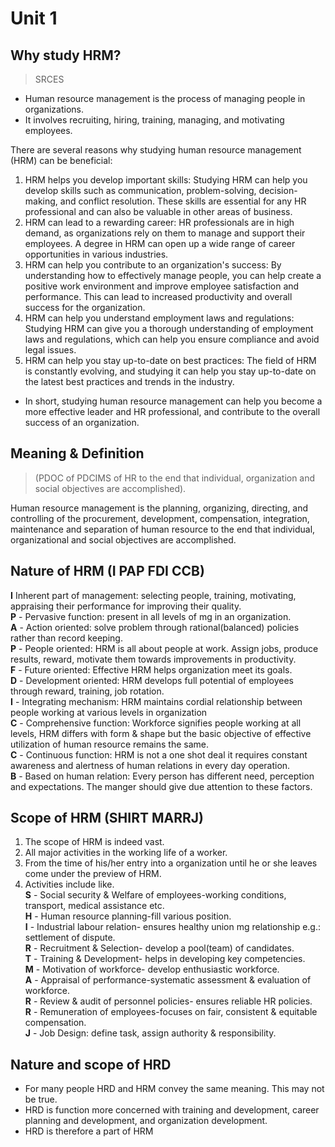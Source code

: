 # Unit 1

## Why study HRM?

>SRCES

- Human resource management is the process of managing people in organizations. 
- It involves recruiting, hiring, training, managing, and motivating employees. 

There are several reasons why studying human resource management (HRM) can be beneficial:

1. HRM helps you develop important skills: Studying HRM can help you develop skills such as communication, problem-solving, decision-making, and conflict resolution. These skills are essential for any HR professional and can also be valuable in other areas of business.
1. HRM can lead to a rewarding career: HR professionals are in high demand, as organizations rely on them to manage and support their employees. A degree in HRM can open up a wide range of career opportunities in various industries.
1. HRM can help you contribute to an organization's success: By understanding how to effectively manage people, you can help create a positive work environment and improve employee satisfaction and performance. This can lead to increased productivity and overall success for the organization.
1. HRM can help you understand employment laws and regulations: Studying HRM can give you a thorough understanding of employment laws and regulations, which can help you ensure compliance and avoid legal issues.
1. HRM can help you stay up-to-date on best practices: The field of HRM is constantly evolving, and studying it can help you stay up-to-date on the latest best practices and trends in the industry.

- In short, studying human resource management can help you become a more effective leader and HR professional, and contribute to the overall success of an organization.

## Meaning & Definition 

> (PDOC of PDCIMS of HR to the end that individual, organization and social objectives are accomplished).   

Human resource management is the planning, organizing, directing, and controlling of the procurement, development, compensation, integration, maintenance and separation of human resource to the end that individual, organizational and social objectives are accomplished.

## Nature of HRM (I PAP FDI CCB)

**I** Inherent part of management: selecting people, training, motivating, appraising their performance for improving their quality.  
**P** - Pervasive function: present in all levels of mg in an organization.  
**A** - Action oriented: solve problem through rational(balanced) policies rather than record keeping.  
**P** - People oriented: HRM is all about people at work. Assign jobs, produce results, reward, motivate them towards improvements in productivity.  
**F** - Future oriented: Effective HRM helps organization meet its goals.  
**D** - Development oriented: HRM develops full potential of employees through reward, training, job rotation.   
**I** - Integrating mechanism: HRM maintains cordial relationship between people working at various levels in organization   
**C** - Comprehensive function: Workforce signifies people working at all levels, HRM differs with form & shape but the basic objective of effective utilization of human resource remains the same.  
**C** - Continuous function: HRM is not a one shot deal it requires constant awareness and alertness of human relations in every day operation.  
**B** - Based on human relation: Every person has different need, perception and expectations. The manger should give due attention to these factors.  

## Scope of HRM (SHIRT MARRJ)

1. The scope of HRM is indeed vast.    
1. All major activities in the working life of a worker.  
1. From the time of his/her entry into a organization until he or she leaves come under the preview of HRM.  
1. Activities include like.  
**S** - Social security & Welfare of employees-working conditions, transport, medical assistance etc.   
**H** - Human resource planning-fill various position.   
**I** - Industrial labour relation- ensures healthy union mg relationship e.g.: settlement of dispute.  
**R** - Recruitment & Selection- develop a pool(team) of candidates.  
**T** - Training & Development- helps in developing key competencies.  
**M** - Motivation of workforce- develop enthusiastic workforce.  
**A** - Appraisal of performance-systematic assessment & evaluation of workforce.  
**R** - Review & audit of personnel policies- ensures reliable HR policies.   
**R** - Remuneration of employees-focuses on fair, consistent & equitable compensation.  
**J** - Job Design: define task, assign authority & responsibility. 

## Nature and scope of HRD

- For many people HRD and HRM convey the same meaning. This may not be true.
- HRD is function more concerned with training and development, career planning and development, and organization development.
- HRD is therefore a part of HRM
